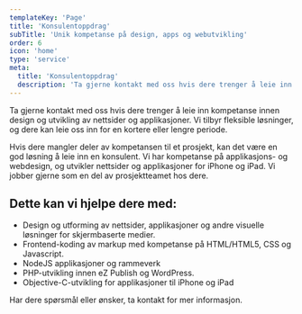 ```yaml
---
templateKey: 'Page'
title: 'Konsulentoppdrag'
subTitle: 'Unik kompetanse på design, apps og webutvikling'
order: 6
icon: 'home'
type: 'service'
meta:
  title: 'Konsulentoppdrag'
  description: 'Ta gjerne kontakt med oss hvis dere trenger å leie inn kompetanse innen design og utvikling av nettsider og applikasjoner. Vi tilbyr fleksible løsninger, og dere kan leie oss inn for en kortere eller lengre periode.'
---
```

Ta gjerne kontakt med oss hvis dere trenger å leie inn kompetanse innen design og utvikling av nettsider og applikasjoner. Vi tilbyr fleksible løsninger, og dere kan leie oss inn for en kortere eller lengre periode.

Hvis dere mangler deler av kompetansen til et prosjekt, kan det være en god løsning å leie inn en konsulent. Vi har kompetanse på applikasjons- og webdesign, og utvikler nettsider og applikasjoner for iPhone og iPad. Vi jobber gjerne som en del av prosjektteamet hos dere.

## Dette kan vi hjelpe dere med:

* Design og utforming av nettsider, applikasjoner og andre visuelle løsninger for skjermbaserte medier.
* Frontend-koding av markup med kompetanse på HTML/HTML5, CSS og Javascript.
* NodeJS applikasjoner og rammeverk
* PHP-utvikling innen eZ Publish og WordPress.
* Objective-C-utvikling for applikasjoner til iPhone og iPad

Har dere spørsmål eller ønsker, ta kontakt for mer informasjon.

